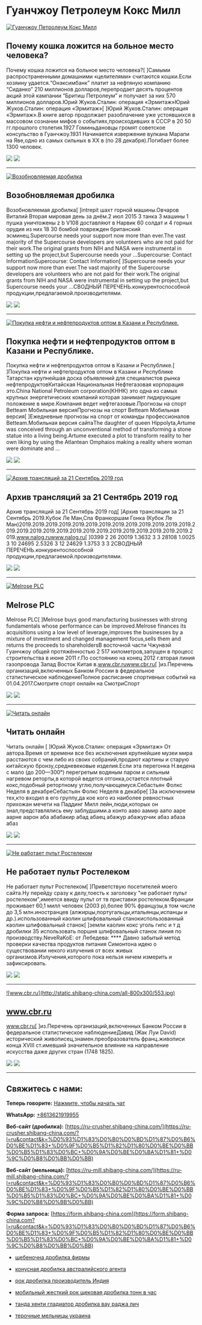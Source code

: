 # Гуанчжоу Петролеум Кокс Милл

<a href="https://swt.shibang-china.com/?l=ru&img&k=%D0%93%D1%83%D0%B0%D0%BD%D1%87%D0%B6%D0%BE%D1%83+%D0%9F%D0%B5%D1%82%D1%80%D0%BE%D0%BB%D0%B5%D1%83%D0%BC+%D0%9A%D0%BE%D0%BA%D1%81+%D0%9C%D0%B8%D0%BB%D0%BB" target="_blank">![Гуанчжоу Петролеум Кокс Милл](http://static.shibang-china.com/all-800x300/367.jpg)</a>

## Почему кошка ложится на больное место человека?
Почему кошка ложится на больное место человека?[ ]Самыми распространенными домашними &#171;целителями&#187; считаются кошки.Если хозяину удается.“Онэксимбанк” платит за нефтяную компанию “Сиданко” 210 миллионов долларов,перепродает десять процентов акций этой кампании “Бритиш Петролеум” и получает за них 570 миллионов долларов.Юрий Жуков.Сталин: операция &#171;Эрмитаж&#187;Юрий Жуков.Сталин: операция &#171;Эрмитаж&#187;[ ]Юрий Жуков.Сталин: операция &#171;Эрмитаж&#187;.В книге автор продолжает разоблачение уже устоявшихся в массовом сознании мифов о событиях,происходивших в СССР в 20 50 гг.прошлого столетия.1927 Гоминьдановцы громят советское консульство в Гуанчжоу.1931 Начинается извержение вулкана Марапи на Яве,одно из самых сильных в ХХ в (по 28 декабря).Погибает более 1300 человек.


<a href="https://whatsapp.shibangsoft.com/WhatsApp.php" target="_blank" title="WhatsApp">![](http://static.shibang-china.com/icon/whatsapp.png)</a> <a href="https://swt.shibang-china.com/?l=ru&icon&k=%D0%93%D1%83%D0%B0%D0%BD%D1%87%D0%B6%D0%BE%D1%83+%D0%9F%D0%B5%D1%82%D1%80%D0%BE%D0%BB%D0%B5%D1%83%D0%BC+%D0%9A%D0%BE%D0%BA%D1%81+%D0%9C%D0%B8%D0%BB%D0%BB" target="_blank">![](http://static.shibang-china.com/icon/chat-ru.png)</a>

---

<a href="https://swt.shibang-china.com/?l=ru&img&k=%D0%93%D1%83%D0%B0%D0%BD%D1%87%D0%B6%D0%BE%D1%83+%D0%9F%D0%B5%D1%82%D1%80%D0%BE%D0%BB%D0%B5%D1%83%D0%BC+%D0%9A%D0%BE%D0%BA%D1%81+%D0%9C%D0%B8%D0%BB%D0%BB" target="_blank">![Возобновляемая дробилка](http://static.shibang-china.com/all-800x300/1351.jpg)</a>

## Возобновляемая дробилка
Возобновляемая дробилка[ ]intrepit шахт горной машины.Овчаров Виталий Вторая мировая день за днём.2 июл 2015 3 танка 3 машины 1 пушка уничтожены z b V108 доставляют в Нарвик 60 солдат и 4 горных орудия из них 18 30 бомбой поврежден британский эсминец.Supercourse needs your support now more than ever.The vast majority of the Supercourse developers are volunteers who are not paid for their work.The original grants from NIH and NASA were instrumental in setting up the project,but Supercourse needs your …Supercourse: Contact InformationSupercourse: Contact Information[ ]Supercourse needs your support now more than ever.The vast majority of the Supercourse developers are volunteers who are not paid for their work.The original grants from NIH and NASA were instrumental in setting up the project,but Supercourse needs your …СВОДНЫЙ ПЕРЕЧЕНЬ.конкурентоспособной продукции,предлагаемой.производителями.


<a href="https://whatsapp.shibangsoft.com/WhatsApp.php" target="_blank" title="WhatsApp">![](http://static.shibang-china.com/icon/whatsapp.png)</a> <a href="https://swt.shibang-china.com/?l=ru&icon&k=%D0%93%D1%83%D0%B0%D0%BD%D1%87%D0%B6%D0%BE%D1%83+%D0%9F%D0%B5%D1%82%D1%80%D0%BE%D0%BB%D0%B5%D1%83%D0%BC+%D0%9A%D0%BE%D0%BA%D1%81+%D0%9C%D0%B8%D0%BB%D0%BB" target="_blank">![](http://static.shibang-china.com/icon/chat-ru.png)</a>

---

<a href="https://swt.shibang-china.com/?l=ru&img&k=%D0%93%D1%83%D0%B0%D0%BD%D1%87%D0%B6%D0%BE%D1%83+%D0%9F%D0%B5%D1%82%D1%80%D0%BE%D0%BB%D0%B5%D1%83%D0%BC+%D0%9A%D0%BE%D0%BA%D1%81+%D0%9C%D0%B8%D0%BB%D0%BB" target="_blank">![Покупка нефти и нефтепродуктов оптом в Казани и Республике.](http://static.shibang-china.com/all-800x300/292.jpg)</a>

## Покупка нефти и нефтепродуктов оптом в Казани и Республике.
Покупка нефти и нефтепродуктов оптом в Казани и Республике.[ ]Покупка нефти и нефтепродуктов оптом в Казани и Республике Татарстан крупнейшая доска объявлений для специалистов рынка нефтепродуктовКитайская Национальная Нефтегазовая корпорация это.Сhina National Petroleum corporation(КННК) это одна из самых крупных энергетических компаний которая занимает лидирующие положение в мире.Компания ведет нефтегазовые.Прогнозы на спорт Betteam Мобильная версияПрогнозы на спорт Betteam Мобильная версия[ ]Ежедневные прогнозы на спорт от команды профессионалов Betteam.Мобильная версия сайтаThe daughter of queen Hippolyta,Artume was conceived through an unconventional method of transforming a stone statue into a living being.Artume executed a plot to transform reality to her own liking by using the Atlantean Omphaios making a reality where woman were dominate and …


<a href="https://whatsapp.shibangsoft.com/WhatsApp.php" target="_blank" title="WhatsApp">![](http://static.shibang-china.com/icon/whatsapp.png)</a> <a href="https://swt.shibang-china.com/?l=ru&icon&k=%D0%93%D1%83%D0%B0%D0%BD%D1%87%D0%B6%D0%BE%D1%83+%D0%9F%D0%B5%D1%82%D1%80%D0%BE%D0%BB%D0%B5%D1%83%D0%BC+%D0%9A%D0%BE%D0%BA%D1%81+%D0%9C%D0%B8%D0%BB%D0%BB" target="_blank">![](http://static.shibang-china.com/icon/chat-ru.png)</a>

---

<a href="https://swt.shibang-china.com/?l=ru&img&k=%D0%93%D1%83%D0%B0%D0%BD%D1%87%D0%B6%D0%BE%D1%83+%D0%9F%D0%B5%D1%82%D1%80%D0%BE%D0%BB%D0%B5%D1%83%D0%BC+%D0%9A%D0%BE%D0%BA%D1%81+%D0%9C%D0%B8%D0%BB%D0%BB" target="_blank">![Архив трансляций за 21 Сентябрь 2019 год](http://static.shibang-china.com/all-800x300/259.jpg)</a>

## Архив трансляций за 21 Сентябрь 2019 год
Архив трансляций за 21 Сентябрь 2019 год[ ]Архив трансляции за 21 Сентябрь 2019.Кубок Ле Ман,Спа Франкоршам Гонка (Кубок Ле Ман)2019.2019.2019.2019.2019.2019.2019.2019.2019.2019.2019.2019.2019.2019.2019.2019.2019.2019.2019.2019.2019.2019.2019.2019.2019.2019.2019.2019.www.nalog.ruwww.nalog.ru[ ]0399 2 26 20019 1.3632 3 3 28108 1.0025 3 10 24695 2.5326 3 12 24629 1.3753 3 3 2СВОДНЫЙ ПЕРЕЧЕНЬ.конкурентоспособной продукции,предлагаемой.производителями.


<a href="https://whatsapp.shibangsoft.com/WhatsApp.php" target="_blank" title="WhatsApp">![](http://static.shibang-china.com/icon/whatsapp.png)</a> <a href="https://swt.shibang-china.com/?l=ru&icon&k=%D0%93%D1%83%D0%B0%D0%BD%D1%87%D0%B6%D0%BE%D1%83+%D0%9F%D0%B5%D1%82%D1%80%D0%BE%D0%BB%D0%B5%D1%83%D0%BC+%D0%9A%D0%BE%D0%BA%D1%81+%D0%9C%D0%B8%D0%BB%D0%BB" target="_blank">![](http://static.shibang-china.com/icon/chat-ru.png)</a>

---

<a href="https://swt.shibang-china.com/?l=ru&img&k=%D0%93%D1%83%D0%B0%D0%BD%D1%87%D0%B6%D0%BE%D1%83+%D0%9F%D0%B5%D1%82%D1%80%D0%BE%D0%BB%D0%B5%D1%83%D0%BC+%D0%9A%D0%BE%D0%BA%D1%81+%D0%9C%D0%B8%D0%BB%D0%BB" target="_blank">![Melrose PLC](http://static.shibang-china.com/all-800x300/818.jpg)</a>

## Melrose PLC
Melrose PLC[ ]Melrose buys good manufacturing businesses with strong fundamentals whose performance can be improved.Melrose finances its acquisitions using a low level of leverage,improves the businesses by a mixture of investment and changed management focus,sells them and returns the proceeds to shareholdersВ восточной части Чжунвэй Гуанчжоу общей протяжённостью 2 517 километров,запущен в процесс строительства в июне 2011 г.По состоянию на конец 2012 г.вторая линия газопровода Запад Восток Китая в.www.cbr.ruwww.cbr.ru[ ]из.Перечень организаций,включенных Банком России в федеральное статистическое наблюдениеПолное расписание спортивных событий на 01.04.2017.Смотрите спорт онлайн на СмотриСпорт


<a href="https://whatsapp.shibangsoft.com/WhatsApp.php" target="_blank" title="WhatsApp">![](http://static.shibang-china.com/icon/whatsapp.png)</a> <a href="https://swt.shibang-china.com/?l=ru&icon&k=%D0%93%D1%83%D0%B0%D0%BD%D1%87%D0%B6%D0%BE%D1%83+%D0%9F%D0%B5%D1%82%D1%80%D0%BE%D0%BB%D0%B5%D1%83%D0%BC+%D0%9A%D0%BE%D0%BA%D1%81+%D0%9C%D0%B8%D0%BB%D0%BB" target="_blank">![](http://static.shibang-china.com/icon/chat-ru.png)</a>

---

<a href="https://swt.shibang-china.com/?l=ru&img&k=%D0%93%D1%83%D0%B0%D0%BD%D1%87%D0%B6%D0%BE%D1%83+%D0%9F%D0%B5%D1%82%D1%80%D0%BE%D0%BB%D0%B5%D1%83%D0%BC+%D0%9A%D0%BE%D0%BA%D1%81+%D0%9C%D0%B8%D0%BB%D0%BB" target="_blank">![Читать онлайн](http://static.shibang-china.com/all-800x300/681.jpg)</a>

## Читать онлайн
Читать онлайн [ ]Юрий Жуков.Сталин: операция &#171;Эрмитаж&#187; От автора.Время от времени все без исключения крупнейшие музеи мира расстаются с чем либо из своих собраний,продают картины и старую китайскую бронзу,средневековые изделия.Если эта перегонка Н.ведена с мало (до 200—300&#176;) перегретым водяным паром и сильным нагревом реторты,в которой ведется отгонка,остается плотный кокс,подобный ретортному углю,получающемуся.Себастьян Фолкс Неделя в декабреСебастьян Фолкс Неделя в декабре[ ]За исключением тех,кто входил в его группу,да кое кого из наиболее ревностных прихожан мечети на Паддинг Милл лейн,люди,которых он знал,представлялись ему заблудшими.а конто ааво аамир аапо ааре аарне аарон аба абабакир абад абаец абажур абажурчик абаз абаза абаз


<a href="https://whatsapp.shibangsoft.com/WhatsApp.php" target="_blank" title="WhatsApp">![](http://static.shibang-china.com/icon/whatsapp.png)</a> <a href="https://swt.shibang-china.com/?l=ru&icon&k=%D0%93%D1%83%D0%B0%D0%BD%D1%87%D0%B6%D0%BE%D1%83+%D0%9F%D0%B5%D1%82%D1%80%D0%BE%D0%BB%D0%B5%D1%83%D0%BC+%D0%9A%D0%BE%D0%BA%D1%81+%D0%9C%D0%B8%D0%BB%D0%BB" target="_blank">![](http://static.shibang-china.com/icon/chat-ru.png)</a>

---

<a href="https://swt.shibang-china.com/?l=ru&img&k=%D0%93%D1%83%D0%B0%D0%BD%D1%87%D0%B6%D0%BE%D1%83+%D0%9F%D0%B5%D1%82%D1%80%D0%BE%D0%BB%D0%B5%D1%83%D0%BC+%D0%9A%D0%BE%D0%BA%D1%81+%D0%9C%D0%B8%D0%BB%D0%BB" target="_blank">![Не работает пульт Ростелеком](http://static.shibang-china.com/all-800x300/102.jpg)</a>

## Не работает пульт Ростелеком
Не работает пульт Ростелеком[ ]Приветствую посетителей моего сайта.Ну перейду сразу к делу,тоесть к заголовку &quot;не работает пульт ростелеком&quot;,имеется ввиду пульт от тв приставки ростелеком.Франции проживает 60,1 милл человек (2003 p),более 90% французы,в том числе до 3,5 млн.иностранцев (алжирцы,португальцы,итальянцы,испанцы и др.).использованный каолин шлифовальный станокиспользованный каолин шлифовальный станок[ ]земли каолин кокс уголь гипс и т д дробилки 35 использовать поршня шлифовальный станок линия по производству.NeveRaKoE: от Лебедева: **** Давно забытый метод проверки качества продуктов питания Симонтона идею о существовании некого излучения от всех живых организмов.Излучения,которого пока нельзя ничем измерить и зафиксировать.


<a href="https://whatsapp.shibangsoft.com/WhatsApp.php" target="_blank" title="WhatsApp">![](http://static.shibang-china.com/icon/whatsapp.png)</a> <a href="https://swt.shibang-china.com/?l=ru&icon&k=%D0%93%D1%83%D0%B0%D0%BD%D1%87%D0%B6%D0%BE%D1%83+%D0%9F%D0%B5%D1%82%D1%80%D0%BE%D0%BB%D0%B5%D1%83%D0%BC+%D0%9A%D0%BE%D0%BA%D1%81+%D0%9C%D0%B8%D0%BB%D0%BB" target="_blank">![](http://static.shibang-china.com/icon/chat-ru.png)</a>

---

<a href="https://swt.shibang-china.com/?l=ru&img&k=%D0%93%D1%83%D0%B0%D0%BD%D1%87%D0%B6%D0%BE%D1%83+%D0%9F%D0%B5%D1%82%D1%80%D0%BE%D0%BB%D0%B5%D1%83%D0%BC+%D0%9A%D0%BE%D0%BA%D1%81+%D0%9C%D0%B8%D0%BB%D0%BB" target="_blank">![www.cbr.ru](http://static.shibang-china.com/all-800x300/553.jpg)</a>

## www.cbr.ru
www.cbr.ru[ ]из.Перечень организаций,включенных Банком России в федеральное статистическое наблюдениеДавид (Жак Луи David) исторический живописец,знамен.преобразователь франц.живописи конца XVIII ст.имевший значительное влияние на направление искусства даже других стран (1748 1825).

<a href="https://whatsapp.shibangsoft.com/WhatsApp.php" target="_blank" title="WhatsApp">![](http://static.shibang-china.com/icon/whatsapp.png)</a> <a href="https://swt.shibang-china.com/?l=ru&icon&k=%D0%93%D1%83%D0%B0%D0%BD%D1%87%D0%B6%D0%BE%D1%83+%D0%9F%D0%B5%D1%82%D1%80%D0%BE%D0%BB%D0%B5%D1%83%D0%BC+%D0%9A%D0%BE%D0%BA%D1%81+%D0%9C%D0%B8%D0%BB%D0%BB" target="_blank">![](http://static.shibang-china.com/icon/chat-ru.png)</a>

---
## Свяжитесь с нами:

**Теперь говорите:** [Нажмите, чтобы начать чат](https://swt.shibang-china.com?l=ru&contact&k=%D0%93%D1%83%D0%B0%D0%BD%D1%87%D0%B6%D0%BE%D1%83+%D0%9F%D0%B5%D1%82%D1%80%D0%BE%D0%BB%D0%B5%D1%83%D0%BC+%D0%9A%D0%BE%D0%BA%D1%81+%D0%9C%D0%B8%D0%BB%D0%BB)

**WhatsApp:**  [+8613621919955](https://whatsapp.shibangsoft.com/WhatsApp.php)

**Веб-сайт (дробилка):** [https://ru-crusher.shibang-china.com/](https://ru-crusher.shibang-china.com/?l=ru&contact&k=%D0%93%D1%83%D0%B0%D0%BD%D1%87%D0%B6%D0%BE%D1%83+%D0%9F%D0%B5%D1%82%D1%80%D0%BE%D0%BB%D0%B5%D1%83%D0%BC+%D0%9A%D0%BE%D0%BA%D1%81+%D0%9C%D0%B8%D0%BB%D0%BB)

**Веб-сайт (мельница):** [https://ru-mill.shibang-china.com/](https://ru-mill.shibang-china.com/?l=ru&contact&k=%D0%93%D1%83%D0%B0%D0%BD%D1%87%D0%B6%D0%BE%D1%83+%D0%9F%D0%B5%D1%82%D1%80%D0%BE%D0%BB%D0%B5%D1%83%D0%BC+%D0%9A%D0%BE%D0%BA%D1%81+%D0%9C%D0%B8%D0%BB%D0%BB)

**Форма запроса:** [https://form.shibang-china.com](https://form.shibang-china.com?l=ru&contact&k=%D0%93%D1%83%D0%B0%D0%BD%D1%87%D0%B6%D0%BE%D1%83+%D0%9F%D0%B5%D1%82%D1%80%D0%BE%D0%BB%D0%B5%D1%83%D0%BC+%D0%9A%D0%BE%D0%BA%D1%81+%D0%9C%D0%B8%D0%BB%D0%BB)

* [щебеночна дробилка фирмы](../108/%D1%89%D0%B5%D0%B1%D0%B5%D0%BD%D0%BE%D1%87%D0%BD%D0%B0%20%D0%B4%D1%80%D0%BE%D0%B1%D0%B8%D0%BB%D0%BA%D0%B0%20%D1%84%D0%B8%D1%80%D0%BC%D1%8B.md)

* [конусная дробилка австралийского агента](../119/%D0%BA%D0%BE%D0%BD%D1%83%D1%81%D0%BD%D0%B0%D1%8F%20%D0%B4%D1%80%D0%BE%D0%B1%D0%B8%D0%BB%D0%BA%D0%B0%20%D0%B0%D0%B2%D1%81%D1%82%D1%80%D0%B0%D0%BB%D0%B8%D0%B9%D1%81%D0%BA%D0%BE%D0%B3%D0%BE%20%D0%B0%D0%B3%D0%B5%D0%BD%D1%82%D0%B0.md)

* [рок дробилка производитель Индия](../112/%D1%80%D0%BE%D0%BA%20%D0%B4%D1%80%D0%BE%D0%B1%D0%B8%D0%BB%D0%BA%D0%B0%20%D0%BF%D1%80%D0%BE%D0%B8%D0%B7%D0%B2%D0%BE%D0%B4%D0%B8%D1%82%D0%B5%D0%BB%D1%8C%20%D0%98%D0%BD%D0%B4%D0%B8%D1%8F.md)

* [мобильный жесткий рок щековая дробилка тонн в час](../109/%D0%BC%D0%BE%D0%B1%D0%B8%D0%BB%D1%8C%D0%BD%D1%8B%D0%B9%20%D0%B6%D0%B5%D1%81%D1%82%D0%BA%D0%B8%D0%B9%20%D1%80%D0%BE%D0%BA%20%D1%89%D0%B5%D0%BA%D0%BE%D0%B2%D0%B0%D1%8F%20%D0%B4%D1%80%D0%BE%D0%B1%D0%B8%D0%BB%D0%BA%D0%B0%20%D1%82%D0%BE%D0%BD%D0%BD%20%D0%B2%20%D1%87%D0%B0%D1%81.md)

* [танда хенти гладиатор дробилка вау раджа лич](../117/%D1%82%D0%B0%D0%BD%D0%B4%D0%B0%20%D1%85%D0%B5%D0%BD%D1%82%D0%B8%20%D0%B3%D0%BB%D0%B0%D0%B4%D0%B8%D0%B0%D1%82%D0%BE%D1%80%20%D0%B4%D1%80%D0%BE%D0%B1%D0%B8%D0%BB%D0%BA%D0%B0%20%D0%B2%D0%B0%D1%83%20%D1%80%D0%B0%D0%B4%D0%B6%D0%B0%20%D0%BB%D0%B8%D1%87.md)

* [терочные мельницы украина](../107/%D1%82%D0%B5%D1%80%D0%BE%D1%87%D0%BD%D1%8B%D0%B5%20%D0%BC%D0%B5%D0%BB%D1%8C%D0%BD%D0%B8%D1%86%D1%8B%20%D1%83%D0%BA%D1%80%D0%B0%D0%B8%D0%BD%D0%B0.md)